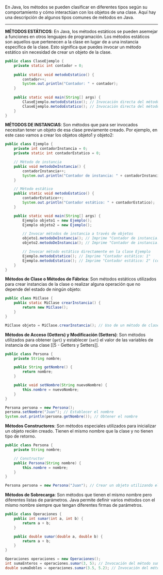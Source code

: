 En Java, los métodos se pueden clasificar en diferentes tipos según su comportamiento y cómo interactúan con los objetos de una clase. Aquí hay una descripción de algunos tipos comunes de métodos en Java.

---------

**MÉTODOS ESTÁTICOS**: En Java, los métodos estáticos se pueden asemejar a funciones en otros lenguajes de programación. Los métodos estáticos son aquellos que pertenecen a la clase en lugar de a una instancia específica de la clase. Esto significa que puedes invocar un método estático sin necesidad de crear un objeto de la clase.
```java
public class ClaseEjemplo {
    private static int contador = 0;
    
    public static void metodoEstatico() {
        contador++;
        System.out.println("Contador: " + contador);
    }
    
    public static void main(String[] args) {
        ClaseEjemplo.metodoEstatico(); // Invocación directa del método estático de la clase ClaseEjemplo
        ClaseEjemplo.metodoEstatico(); // Invocación directa del método estático de la clase ClaseEjemplo
    }
}
```

**MÉTODOS DE INSTANCIAS**: Son métodos que para ser invocados necesitan tener un objeto de esa clase previamente creado. Por ejemplo, en este caso vamos a crear los objetos objeto1 y objeto2:
```java
public class Ejemplo {
    private int contadorInstancia = 0;
    private static int contadorEstatico = 0;

    // Método de instancia
    public void metodoDeInstancia() {
        contadorInstancia++;
        System.out.println("Contador de instancia: " + contadorInstancia);
    }

    // Método estático
    public static void metodoEstatico() {
        contadorEstatico++;
        System.out.println("Contador estático: " + contadorEstatico);
    }

    public static void main(String[] args) {
        Ejemplo objeto1 = new Ejemplo();
        Ejemplo objeto2 = new Ejemplo();

        // Invocar métodos de instancia a través de objetos
        objeto1.metodoDeInstancia(); // Imprime "Contador de instancia: 1"
        objeto2.metodoDeInstancia(); // Imprime "Contador de instancia: 1" (cada objeto tiene su propia instancia de contador)

        // Invocar método estático directamente en la clase Ejemplo
        Ejemplo.metodoEstatico(); // Imprime "Contador estático: 1"
        Ejemplo.metodoEstatico(); // Imprime "Contador estático: 2" (compartido por todas las instancias de la clase)
    }
}
```
**Métodos de Clase o Métodos de Fábrica**: Son métodos estáticos utilizados para crear instancias de la clase o realizar alguna operación que no depende del estado de ningún objeto:
```java
public class MiClase {
    public static MiClase crearInstancia() {
        return new MiClase();
    }
}

MiClase objeto = MiClase.crearInstancia(); // Uso de un método de clase para crear una instancia
```
**Métodos de Acceso (Getters) y Modificación (Setters)**: Son métodos utilizados para obtener (`get`) y establecer (`set`) el valor de las variables de instancia de una clase [[5 - Getters y Setters]].
```java
public class Persona {
    private String nombre;

    public String getNombre() {
        return nombre;
    }

    public void setNombre(String nuevoNombre) {
        this.nombre = nuevoNombre;
    }
}

Persona persona = new Persona();
persona.setNombre("Juan"); // Establecer el nombre
System.out.println(persona.getNombre()); // Obtener el nombre
```
**Métodos Constructores**: Son métodos especiales utilizados para inicializar un objeto recién creado. Tienen el mismo nombre que la clase y no tienen tipo de retorno.
```java
public class Persona {
    private String nombre;

    // Constructor
    public Persona(String nombre) {
        this.nombre = nombre;
    }
}

Persona persona = new Persona("Juan"); // Crear un objeto utilizando el constructor
```
**Métodos de Sobrecarga**: Son métodos que tienen el mismo nombre pero diferentes listas de parámetros. Java permite definir varios métodos con el mismo nombre siempre que tengan diferentes firmas de parámetros.
```java
public class Operaciones {
    public int sumar(int a, int b) {
        return a + b;
    }

    public double sumar(double a, double b) {
        return a + b;
    }
}

Operaciones operaciones = new Operaciones();
int sumaEnteros = operaciones.sumar(3, 5); // Invocación del método sumar con enteros
double sumaDobles = operaciones.sumar(3.5, 5.2); // Invocación del método sumar con dobles
```